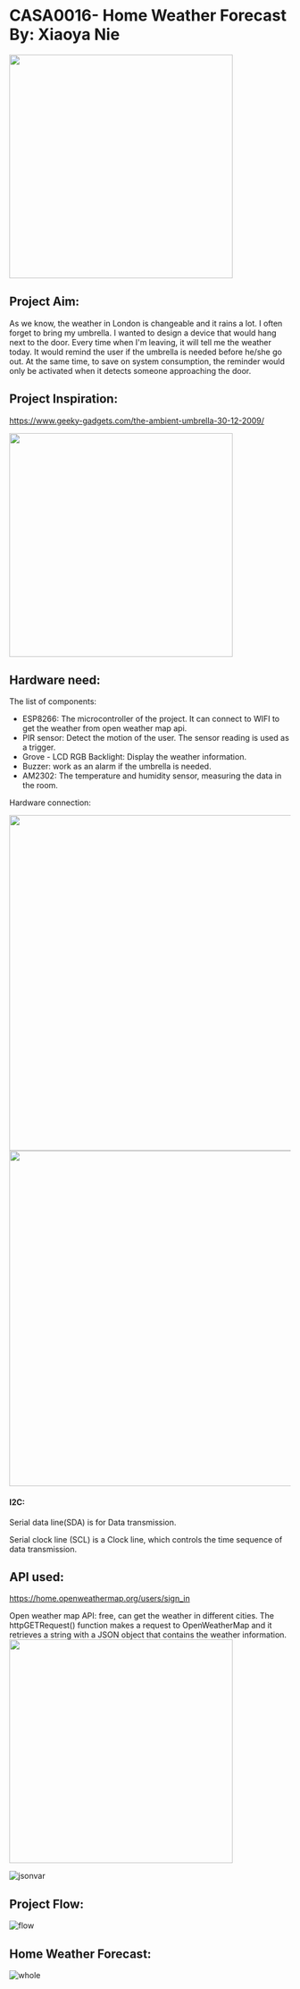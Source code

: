 # CASA0016- Home Weather Forecast By: Xiaoya Nie
<img src="https://github.com/NXiaoya/CASA0016/blob/main/pictures/icon.png" data-canonical-src="https://github.com/NXiaoya/CASA0016/blob/main/pictures/icon.png" width="400" height="400" />

## Project Aim:
As we know, the weather in London is changeable and it rains a lot. I often forget to bring my umbrella. I wanted to design a device that would hang next to the door. Every time when I'm leaving, it will tell me the weather today. It would remind the user if the umbrella is needed before he/she go out. At the same time, to save on system consumption, the reminder would only be activated when it detects someone approaching the door.

## Project Inspiration:

https://www.geeky-gadgets.com/the-ambient-umbrella-30-12-2009/

<img src="https://github.com/NXiaoya/CASA0016/blob/main/pictures/idea.png" data-canonical-src="https://github.com/NXiaoya/CASA0016/blob/main/pictures/idea.png" width="400"/>

## Hardware need:
The list of components:
   - ESP8266: The microcontroller of the project. It can connect to WIFI to get the weather from open weather map api.
   - PIR sensor: Detect the motion of the user. The sensor reading is used as a trigger.
   - Grove - LCD RGB Backlight: Display the weather information.
   - Buzzer: work as an alarm if the umbrella is needed.
   - AM2302: The temperature and humidity sensor, measuring the data in the room.

Hardware connection:

<img src="https://github.com/NXiaoya/CASA0016/blob/main/pictures/Pin.png" data-canonical-src="https://github.com/NXiaoya/CASA0016/blob/main/pictures/Pin.png" width="600"/>

<img src="https://github.com/NXiaoya/CASA0016/blob/main/pictures/Grove.png" data-canonical-src="https://github.com/NXiaoya/CASA0016/blob/main/pictures/Grove.png" width="600"/>

#### I2C:

Serial data line(SDA) is for Data transmission.

Serial clock line (SCL) is a Clock line, which controls the time sequence of data transmission.

## API used:

https://home.openweathermap.org/users/sign_in

Open weather map API: free, can get the weather in different cities. The httpGETRequest() function makes a request to OpenWeatherMap and it retrieves a string with a JSON object that contains the weather information.
   <img src="https://github.com/NXiaoya/CASA0016/blob/main/pictures/ToAPI.png" data-canonical-src="https://github.com/NXiaoya/CASA0016/blob/main/pictures/ToAPI.png" width="400"/> 
   
   ![jsonvar](https://github.com/NXiaoya/CASA0016/blob/main/pictures/jsonvar.png)
   
## Project Flow:

![flow](https://github.com/NXiaoya/CASA0016/blob/main/pictures/flow.png)

## Home Weather Forecast:

![whole](https://github.com/NXiaoya/CASA0016/blob/main/pictures/whole.jpg)


